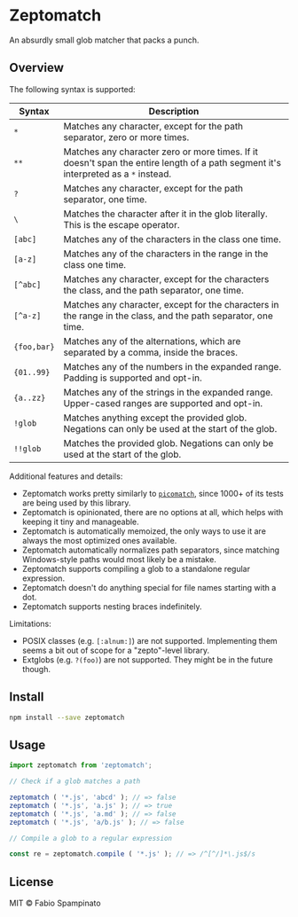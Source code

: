 # Zeptomatch

An absurdly small glob matcher that packs a punch.

## Overview

The following syntax is supported:

| Syntax      | Description                                                                                                                         |
| ----------- | ----------------------------------------------------------------------------------------------------------------------------------- |
| `*`         | Matches any character, except for the path separator, zero or more times.                                                           |
| `**`        | Matches any character zero or more times. If it doesn't span the entire length of a path segment it's interpreted as a `*` instead. |
| `?`         | Matches any character, except for the path separator, one time.                                                                     |
| `\`         | Matches the character after it in the glob literally. This is the escape operator.                                                  |
| `[abc]`     | Matches any of the characters in the class one time.                                                                                |
| `[a-z]`     | Matches any of the characters in the range in the class one time.                                                                   |
| `[^abc]`    | Matches any character, except for the characters the class, and the path separator, one time.                                       |
| `[^a-z]`    | Matches any character, except for the characters in the range in the class, and the path separator, one time.                       |
| `{foo,bar}` | Matches any of the alternations, which are separated by a comma, inside the braces.                                                 |
| `{01..99}`  | Matches any of the numbers in the expanded range. Padding is supported and opt-in.                                                  |
| `{a..zz}`   | Matches any of the strings in the expanded range. Upper-cased ranges are supported and opt-in.                                      |
| `!glob`     | Matches anything except the provided glob. Negations can only be used at the start of the glob.                                     |
| `!!glob`    | Matches the provided glob. Negations can only be used at the start of the glob.                                                     |

Additional features and details:

- Zeptomatch works pretty similarly to [`picomatch`](https://github.com/micromatch/picomatch), since 1000+ of its tests are being used by this library.
- Zeptomatch is opinionated, there are no options at all, which helps with keeping it tiny and manageable.
- Zeptomatch is automatically memoized, the only ways to use it are always the most optimized ones available.
- Zeptomatch automatically normalizes path separators, since matching Windows-style paths would most likely be a mistake.
- Zeptomatch supports compiling a glob to a standalone regular expression.
- Zeptomatch doesn't do anything special for file names starting with a dot.
- Zeptomatch supports nesting braces indefinitely.

Limitations:

- POSIX classes (e.g. `[:alnum:]`) are not supported. Implementing them seems a bit out of scope for a "zepto"-level library.
- Extglobs (e.g. `?(foo)`) are not supported. They might be in the future though.

## Install

```sh
npm install --save zeptomatch
```

## Usage

```ts
import zeptomatch from 'zeptomatch';

// Check if a glob matches a path

zeptomatch ( '*.js', 'abcd' ); // => false
zeptomatch ( '*.js', 'a.js' ); // => true
zeptomatch ( '*.js', 'a.md' ); // => false
zeptomatch ( '*.js', 'a/b.js' ); // => false

// Compile a glob to a regular expression

const re = zeptomatch.compile ( '*.js' ); // => /^[^/]*\.js$/s
```

## License

MIT © Fabio Spampinato
